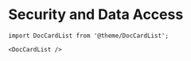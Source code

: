 # Security and Data Access

```mdx-code-block
import DocCardList from '@theme/DocCardList';

<DocCardList />
```